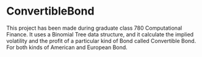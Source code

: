 # ConvertibleBond

This project has been made during graduate class 780 Computational Finance.
It uses a Binomial Tree data structure, and it calculate the implied volatility and the profit of a particular kind of Bond called Convertible Bond. For both kinds of American and European Bond.
